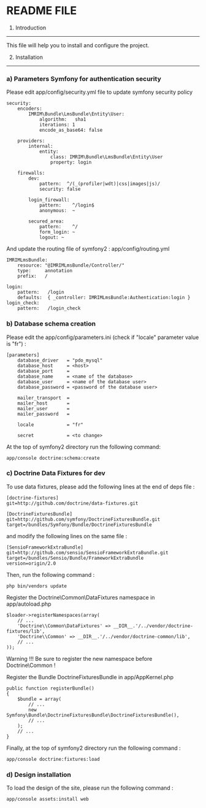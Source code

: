 README FILE
===========

1) Introduction
---------------
This file will help you to install and configure the project.

2) Installation
---------------

### a) Parameters Symfony for authentication security

Please edit app/config/security.yml file to update symfony security policy

    security:
        encoders:
            IMRIM\Bundle\LmsBundle\Entity\User:
                algorithm:   sha1
                iterations: 1
                encode_as_base64: false

        providers:
            internal:
                entity:
                    class: IMRIM\Bundle\LmsBundle\Entity\User
                    property: login

        firewalls:
            dev:
                pattern:  ^/(_(profiler|wdt)|css|images|js)/
                security: false

            login_firewall:
                pattern:    ^/login$
                anonymous:  ~

            secured_area:
                pattern:    ^/
                form_login: ~
                logout: ~

And update the routing file of symfony2 : app/config/routing.yml

    IMRIMLmsBundle:
        resource: "@IMRIMLmsBundle/Controller/"
        type:     annotation
        prefix:   /

    login:
        pattern:   /login
        defaults:  { _controller: IMRIMLmsBundle:Authentication:login }
    login_check:
        pattern:   /login_check

### b) Database schema creation

Please edit the app/config/parameters.ini (check if "locale" parameter value is "fr") : 

    [parameters]
        database_driver   = "pdo_mysql"
        database_host     = <host>
        database_port     =
        database_name     = <name of the database>
        database_user     = <name of the database user>
        database_password = <password of the database user>

        mailer_transport  = 
        mailer_host       = 
        mailer_user       = 
        mailer_password   = 

        locale            = "fr"

        secret            = <to change>

At the top of symfony2 directory run the following command: 
    
    app/console doctrine:schema:create

### c) Doctrine Data Fixtures for dev

To use data fixtures, please add the following lines at the end of deps file : 
    
    [doctrine-fixtures]
    git=http://github.com/doctrine/data-fixtures.git

    [DoctrineFixturesBundle]
    git=http://github.com/symfony/DoctrineFixturesBundle.git
    target=/bundles/Symfony/Bundle/DoctrineFixturesBundle

and modify the following lines on the same file :

    [SensioFrameworkExtraBundle]
    git=http://github.com/sensio/SensioFrameworkExtraBundle.git
    target=/bundles/Sensio/Bundle/FrameworkExtraBundle
    version=origin/2.0

Then, run the following command : 
    
    php bin/vendors update

Register the Doctrine\Common\DataFixtures namespace in app/autoload.php
    
    $loader->registerNamespaces(array(
        // ...
        'Doctrine\\Common\DataFixtures' => __DIR__.'/../vendor/doctrine-fixtures/lib',
        'Doctrine\\Common' => __DIR__.'/../vendor/doctrine-common/lib',
        // ...
    ));

Warning !!! Be sure to register the new namespace before Doctrine\Common !

Register the Bundle DoctrineFixturesBundle in app/AppKernel.php

    public function registerBundle()
    {
        $bundle = array(
            // ...
            new Symfony\Bundle\DoctrineFixturesBundle\DoctrineFixturesBundle(),
            // ...
        );
        // ...
    }

Finally, at the top of symfony2 directory run the following command :
 
    app/console doctrine:fixtures:load

### d) Design installation

To load the design of the site, please run the following command :

    app/console assets:install web